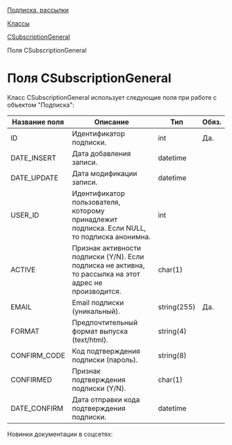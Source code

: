 [Подписка, рассылки](/api_help/subscribe/index.php)

[Классы](/api_help/subscribe/classes/index.php)

[CSubscriptionGeneral](/api_help/subscribe/classes/csubscriptiongeneral/index.php)

Поля CSubscriptionGeneral

Поля CSubscriptionGeneral
=========================

Класс CSubscriptionGeneral использует следующие поля при работе с объектом "Подписка":

| Название поля | Описание | Тип | Обяз. |
| --- | --- | --- | --- |
| ID | Идентификатор подписки. | int | Да. |
| DATE\_INSERT | Дата добавления записи. | datetime |  |
| DATE\_UPDATE | Дата модификации записи. | datetime |  |
| USER\_ID | Идентификатор пользователя, которому принадлежит подписка. Если NULL, то подписка анонимна. | int |  |
| ACTIVE | Признак активности подписки (Y/N). Если подписка не активна, то рассылка на этот адрес не производится. | char(1) |  |
| EMAIL | Email подписки (уникальный). | string(255) | Да. |
| FORMAT | Предпочтительный формат выпуска (text/html). | string(4) |  |
| CONFIRM\_CODE | Код подтверждения подписки (пароль). | string(8) |  |
| CONFIRMED | Признак подтверждения подписки (Y/N). | char(1) |  |
| DATE\_CONFIRM | Дата отправки кода подтверждения подписки. | datetime |  |

Новинки документации в соцсетях: